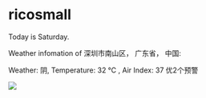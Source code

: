 # ricosmall

Today is Saturday.

Weather infomation of 深圳市南山区， 广东省， 中国: 

Weather: 阴, Temperature: 32 ℃ , Air Index: 37 优2个预警

<img src="https://github-readme-stats.vercel.app/api?username=ricosmall&show_icons=true" />
